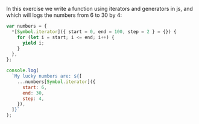 In this exercise we write a function using iterators and generators in js, and which will logs the numbers from 6 to 30 by 4: 

```js
var numbers = {
  *[Symbol.iterator]({ start = 0, end = 100, step = 2 } = {}) {
    for (let i = start; i <= end; i++) {
      yield i;
    }
  },
};

console.log(
  `My lucky numbers are: ${[
    ...numbers[Symbol.iterator]({
      start: 6,
      end: 30,
      step: 4,
    }),
  ]}`
);

```
